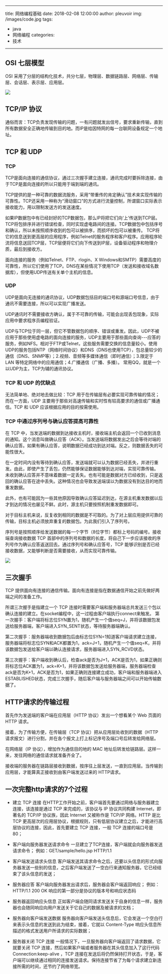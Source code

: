 
---
title: 网络编程基础
date: 2018-02-08 12:00:00
author: pleuvoir
img: /images/code.jpg
tags:
  - java
  - 网络编程
categories:
  - 技术
---


## OSI 七层模型

OSI 采用了分层的结构化技术，共分七层，物理层、数据链路层、网络层、传输层、会话层、表示层、应用层。

![](https://i.imgur.com/2BxC7Sf.png)

## TCP/IP 协议

通俗而言：TCP负责发现传输的问题，一有问题就发出信号，要求重新传输，直到所有数据安全正确地传输到目的地。而IP是给因特网的每一台联网设备规定一个地址。


## TCP 和 UDP

### TCP

TCP是面向连接的通信协议，通过三次握手建立连接，通讯完成时要拆除连接，由于TCP是面向连接的所以只能用于端到端的通讯。

TCP提供的是一种可靠的数据流服务，采用“带重传的肯定确认”技术来实现传输的可靠性。TCP还采用一种称为“滑动窗口”的方式进行流量控制，所谓窗口实际表示接收能力，用以限制发送方的发送速度。

如果IP数据包中有已经封好的TCP数据包，那么IP将把它们向‘上’传送到TCP层。TCP将包排序并进行错误检查，同时实现虚电路间的连接。TCP数据包中包括序号和确认，所以未按照顺序收到的包可以被排序，而损坏的包可以被重传。
TCP将它的信息送到更高层的应用程序，例如Telnet的服务程序和客户程序。应用程序轮流将信息送回TCP层，TCP层便将它们向下传送到IP层，设备驱动程序和物理介质，最后到接收方。

面向连接的服务（例如Telnet、FTP、rlogin、X Windows和SMTP）需要高度的可靠性，所以它们使用了TCP。DNS在某些情况下使用TCP（发送和接收域名数据库），但使用UDP传送有关单个主机的信息。

### UDP

UDP是面向无连接的通讯协议，UDP数据包括目的端口号和源端口号信息，由于通讯不需要连接，所以可以实现广播发送。

UDP通讯时不需要接收方确认，属于不可靠的传输，可能会出现丢包现象，实际应用中要求程序员编程验证。

UDP与TCP位于同一层，但它不管数据包的顺序、错误或重发。因此，UDP不被应用于那些使用虚电路的面向连接的服务，UDP主要用于那些面向查询---应答的服务，例如NFS。相对于FTP或Telnet，这些服务需要交换的信息量较小。使用UDP的服务包括NTP（网络时间协议）和DNS（DNS也使用TCP），包总量较少的通信（DNS、SNMP等）；2.视频、音频等多媒体通信（即时通信）；3.限定于 LAN 等特定网络中的应用通信；4.广播通信（广播、多播）。
常用QQ，就是一个以UDP为主，TCP为辅的通讯协议。

### TCP 和 UDP 的优缺点

无法简单地、绝对地去做比较：TCP 用于在传输层有必要实现可靠传输的情况；而在一方面，UDP 主要用于那些对高速传输和实时性有较高要求的通信或广播通信。TCP 和 UDP 应该根据应用的目的按需使用。


### TCP 中通过序列号与确认应答提高可靠性

在 TCP 中，当发送端的数据到达接收主机时，接收端主机会返回一个已收到消息的通知。这个消息叫做确认应答（ACK）。当发送端将数据发出之后会等待对端的确认应答。如果有确认应答，说明数据已经成功到达对端。反之，则数据丢失的可能性很大。

在一定时间内没有等待到确认应答，发送端就可以认为数据已经丢失，并进行重发。由此，即使产生了丢包，仍然能够保证数据能够到达对端，实现可靠传输。
未收到确认应答并不意味着数据一定丢失。也有可能是数据对方已经收到，只是返回的确认应答在途中丢失。这种情况也会导致发送端误以为数据没有到达目的地而重发数据。

此外，也有可能因为一些其他原因导致确认应答延迟到达，在源主机重发数据以后才到达的情况也屡见不鲜。此时，源主机只要按照机制重发数据即可。

对于目标主机来说，反复收到相同的数据是不可取的。为了对上层应用提供可靠的传输，目标主机必须放弃重复的数据包。为此我们引入了序列号。

序列号是按照顺序给发送数据的每一个字节（8位字节）都标上号码的编号。接收端查询接收数据 TCP 首部中的序列号和数据的长度，将自己下一步应该接收的序列号作为确认应答返送回去。通过序列号和确认应答号，TCP 能够识别是否已经接收数据，又能够判断是否需要接收，从而实现可靠传输。

![](https://i.imgur.com/we5IZyq.png)

## 三次握手

TCP 提供面向有连接的通信传输。面向有连接是指在数据通信开始之前先做好两端之间的准备工作。

所谓三次握手是指建立一个 TCP 连接时需要客户端和服务器端总共发送三个包以确认连接的建立。在socket编程中，这一过程由客户端执行connect来触发。
第一次握手：客户端将标志位SYN置为1，随机产生一个值seq=J，并将该数据包发送给服务器端，客户端进入SYN_SENT状态，等待服务器端确认。

第二次握手：服务器端收到数据包后由标志位SYN=1知道客户端请求建立连接，服务器端将标志位SYN和ACK都置为1，ack=J+1，随机产生一个值seq=K，并将该数据包发送给客户端以确认连接请求，服务器端进入SYN_RCVD状态。

第三次握手：客户端收到确认后，检查ack是否为J+1，ACK是否为1，如果正确则将标志位ACK置为1，ack=K+1，并将该数据包发送给服务器端，服务器端检查ack是否为K+1，ACK是否为1，如果正确则连接建立成功，客户端和服务器端进入ESTABLISHED状态，完成三次握手，随后客户端与服务器端之间可以开始传输数据了。


## HTTP请求的传输过程

首先作为发送端的客户端在应用层（HTTP 协议）发出一个想看某个 Web 页面的 HTTP 请求。

接着，为了传输方便，在传输层（TCP 协议）把从应用层处收到的数据（HTTP 请求报文）进行分割，并在各个报文上打上标记序号及端口号后转发给网络层。

在网络层（IP 协议），增加作为通信目的地的 MAC 地址后转发给链路层。这样一来，发往网络的通信请求就准备齐全了。

接收端的服务器在链路层接收到数据，按序往上层发送，一直到应用层。当传输到应用层，才能算真正接收到由客户端发送过来的 HTTP请求。


## 一次完整http请求的7个过程

* 建立 TCP 连接
在HTTP工作开始之前，客户端首先要通过网络与服务器建立连接，该连接是通过 TCP 来完成的，该协议与 IP 协议共同构建 Internet，即著名的 TCP/IP 协议族，因此 Internet 又被称作是 TCP/IP 网络。HTTP 是比 TCP 更高层次的应用层协议，根据规则，只有低层协议建立之后，才能进行高层协议的连接，因此，首先要建立 TCP 连接，一般 TCP 连接的端口号是80； 

*   客户端向服务器发送请求命令
一旦建立了TCP连接，客户端就会向服务器发送请求命令；
例如：GET/sample/hello.jsp HTTP/1.1 

*   客户端发送请求头信息
客户端发送其请求命令之后，还要以头信息的形式向服务器发送一些别的信息，之后客户端发送了一空白行来通知服务器，它已经结束了该头信息的发送； 

*   服务器应答
客户端向服务器发出请求后，服务器会客户端返回响应；
例如： HTTP/1.1 200 OK
响应的第一部分是协议的版本号和响应状态码 

*   服务器返回响应头信息
正如客户端会随同请求发送关于自身的信息一样，服务器也会随同响应向用户发送关于它自己的数据及被请求的文档； 

*   服务器向客户端发送数据
服务器向客户端发送头信息后，它会发送一个空白行来表示头信息的发送到此为结束，接着，它就以 Content-Type 响应头信息所描述的格式发送用户所请求的实际数据； 

*   服务器关闭 TCP 连接
一般情况下，一旦服务器向客户端返回了请求数据，它就要关闭 TCP 连接，然后如果客户端或者服务器在其头信息加入了这行代码 Connection:keep-alive ，TCP 连接在发送后将仍然保持打开状态，于是，客户端可以继续通过相同的连接发送请求。保持连接节省了为每个请求建立新连接所需的时间，还节约了网络带宽。
